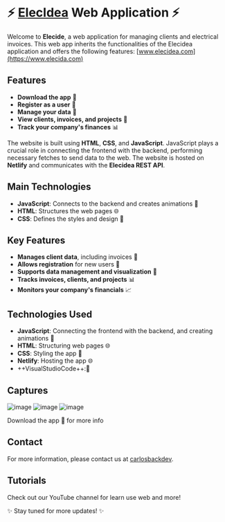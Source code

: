 # ⚡ [ElecIdea](https://www.elecida.com) Web Application ⚡

Welcome to **Elecide**, a web application for managing clients and electrical invoices. This web app inherits the functionalities of the Elecidea application and offers the following features: [www.elecidea.com](https://www.elecida.com)

## Features
- **Download the app** 📲
- **Register as a user** 👥
- **Manage your data** 💾
- **View clients, invoices, and projects** 📑
- **Track your company's finances** 📊

The website is built using **HTML**, **CSS**, and **JavaScript**. JavaScript plays a crucial role in connecting the frontend with the backend, performing necessary fetches to send data to the web. The website is hosted on **Netlify** and communicates with the **Elecidea REST API**.

## Main Technologies
- **JavaScript**: Connects to the backend and creates animations 🔄
- **HTML**: Structures the web pages 🌐
- **CSS**: Defines the styles and design 🎨

## Key Features
- **Manages client data**, including invoices 📑
- **Allows registration** for new users 📝
- **Supports data management and visualization** 💾
- **Tracks invoices, clients, and projects** 📊
- **Monitors your company's financials** 📈

## Technologies Used
- **JavaScript**: Connecting the frontend with the backend, and creating animations 🔄
- **HTML**: Structuring web pages 🌐
- **CSS**: Styling the app 🎨
- **Netlify**: Hosting the app 🌐
- ++VisualStudioCode++:📝

## Captures
![image](https://github.com/user-attachments/assets/2616bc1c-3b68-4a02-943d-7cec50835d24)
![image](https://github.com/user-attachments/assets/ff1f853e-3fcc-4292-b629-86afd27a4500)
![image](https://github.com/user-attachments/assets/4c73962e-dacb-4be7-ba18-b9d78797ba44)




Download the app 📲
for more info 

## Contact
For more information, please contact us at [carlosbackdev](https://carlosbackdev.com).

## Tutorials
Check out our YouTube channel for learn use web and more!

✨ Stay tuned for more updates! ✨
